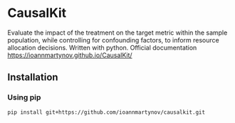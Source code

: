 # CausalKit

Evaluate the impact of the treatment on the target metric within the sample population, while controlling for confounding factors, to inform resource allocation decisions.
Written with python.
Official documentation https://ioannmartynov.github.io/CausalKit/

## Installation

### Using pip

```bash
pip install git+https://github.com/ioannmartynov/causalkit.git
```

